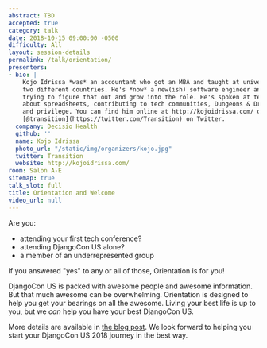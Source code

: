 ```yaml
---
abstract: TBD
accepted: true
category: talk
date: 2018-10-15 09:00:00 -0500
difficulty: All
layout: session-details
permalink: /talk/orientation/
presenters:
- bio: |
    Kojo Idrissa *was* an accountant who got an MBA and taught at university in
    two different countries. He's *now* a new(ish) software engineer and is still
    trying to figure that out and grow into the role. He's spoken at tech conferences
    about spreadsheets, contributing to tech communities, Dungeons & Dragons, inclusion
    and privilege. You can find him online at http://kojoidrissa.com/ or as
    [@transition](https://twitter.com/Transition) on Twitter.
  company: Decisio Health
  github: ''
  name: Kojo Idrissa
  photo_url: "/static/img/organizers/kojo.jpg"
  twitter: Transition
  website: http://kojoidrissa.com/
room: Salon A-E 
sitemap: true
talk_slot: full
title: Orientation and Welcome
video_url: null
---
```

Are you:
-  attending your first tech conference?
-  attending DjangoCon US alone?
-  a member of an underrepresented group

If you answered "yes" to any or all of those, Orientation is for you!

DjangoCon US is packed with awesome people and awesome information. But that much awesome can be overwhelming.  Orientation is designed to help you get your bearings on all the awesome. Living your best life is up to you, but we *can* help you have your best DjangoCon US.

More details are available in [the blog post](https://2018.djangocon.us/news/orientation/). We look forward to helping you start your DjangoCon US 2018 journey in the best way.
